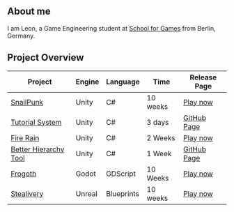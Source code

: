 ## About me
I am Leon, a Game Engineering student at [School for Games](https://www.school4games.net) from Berlin, Germany.


## Project Overview

<div align="center">

  Project | Engine | Language | Time | Release Page
  --- | --- | --- | --- | --- |
  [SnailPunk](https://github.com/DerBrotDoktor/SnailPunk) | Unity | C# | 10 weeks | [Play now](https://s4g.itch.io/snail-punk)
  [Tutorial System](https://github.com/DerBrotDoktor/TutorialSystem) | Unity | C# | 3 days | [GitHub Page](https://github.com/DerBrotDoktor/TutorialSystem)
  [Fire Rain](https://github.com/DerBrotDoktor/FireRain) | Unity | C# | 2 Weeks | [Play now](https://github.com/DerBrotDoktor/FireRain)
  [Better Hierarchy Tool](https://github.com/DerBrotDoktor/BetterHierarchy) | Unity | C# | 1 Week | [GitHub Page](https://github.com/DerBrotDoktor/BetterHierarchy)
  [Frogoth](https://github.com/DerBrotDoktor/Frogoth) | Godot | GDScript | 10 Weeks | [Play now](https://s4g.itch.io/frogoth)
  [Stealivery](https://github.com/DerBrotDoktor/Stealivery) | Unreal | Blueprints | 10 weeks | [Play now](https://s4g.itch.io/stealivery)
  
</div>
